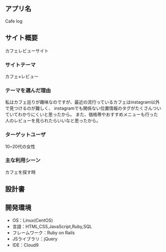 ## アプリ名
Cafe log

## サイト概要
カフェレビューサイト

### サイトテーマ
カフェ×レビュー

### テーマを選んだ理由
私はカフェ巡りが趣味なのですが、最近の流行っているカフェはinstagram以外で見つけるのが難しく、
instagramでも関係ない位置情報のタグがたくさんついていてわかりにくいと思ったから。
また、価格帯やおすすめメニューも行った人のレビューを見られたらいいなと思ったから。

### ターゲットユーザ
10~20代の女性

### 主な利用シーン
カフェを探す時

## 設計書


## 開発環境
- OS：Linux(CentOS)
- 言語：HTML,CSS,JavaScript,Ruby,SQL
- フレームワーク：Ruby on Rails
- JSライブラリ：jQuery
- IDE：Cloud9
